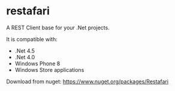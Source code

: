 # restafari

A REST Client base for your .Net projects.

It is compatible with:
- .Net 4.5
- .Net 4.0
- Windows Phone 8
- Windows Store applications


Download from nuget: https://www.nuget.org/packages/Restafari
